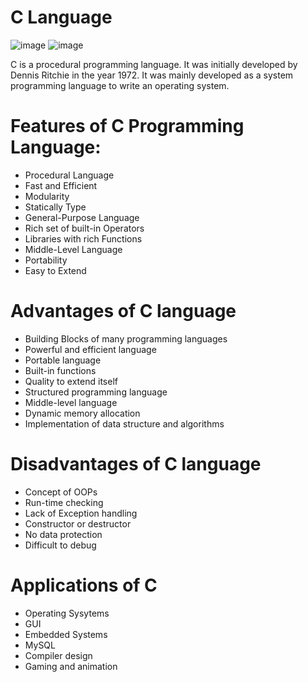 # C Language

![image](https://user-images.githubusercontent.com/90493668/181919719-24bb7afa-e471-42c9-b4ff-6dca232d534f.png) ![image](https://user-images.githubusercontent.com/90493668/181919726-8c069dd0-c3ed-4c03-89da-5abb5967abbc.png)

C is a procedural programming language. It was initially developed by Dennis Ritchie in the year 1972. It was mainly developed as a system programming language to write an operating system.

# Features of C Programming Language: 

- Procedural Language
- Fast and Efficient
- Modularity
- Statically Type
- General-Purpose Language
- Rich set of built-in Operators
- Libraries with rich Functions
- Middle-Level Language
- Portability
- Easy to Extend

# Advantages of C language

- Building Blocks of many programming languages
- Powerful and efficient language
- Portable language
- Built-in functions
- Quality to extend itself
- Structured programming language
- Middle-level language
- Dynamic memory allocation
- Implementation of data structure and algorithms

# Disadvantages of C language

- Concept of OOPs
- Run-time checking
- Lack of Exception handling
- Constructor or destructor
- No data protection
- Difficult to debug

# Applications of C

- Operating Sysytems
- GUI
- Embedded Systems
- MySQL
- Compiler design
- Gaming and animation
